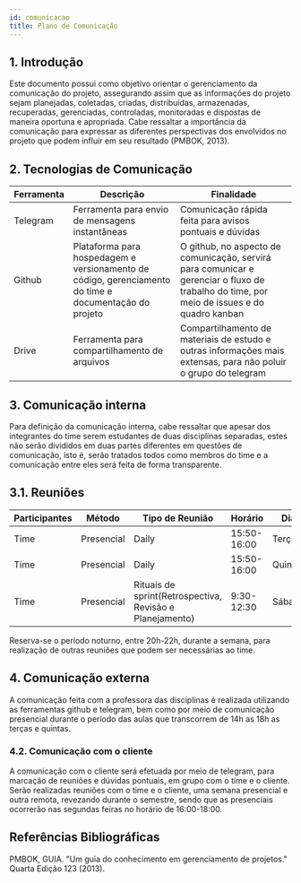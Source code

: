 ```yaml
---
id: comunicacao
title: Plano de Comunicação
---
```


## 1. Introdução

Este documento possui como objetivo orientar o gerenciamento da comunicação do projeto, assegurando assim que as informações do projeto sejam planejadas, coletadas, criadas, distribuídas, armazenadas, recuperadas, gerenciadas, controladas, monitoradas e dispostas de maneira oportuna e apropriada. Cabe ressaltar a importância da comunicação para expressar as diferentes perspectivas dos envolvidos no projeto que podem influir em seu resultado (PMBOK, 2013).

## 2. Tecnologias de Comunicação

|Ferramenta   |Descrição |Finalidade|
|-------------|----------|----------|
|Telegram    | Ferramenta para envio de mensagens instantâneas| Comunicação rápida feita para avisos pontuais e dúvidas  |
|Github   | Plataforma para hospedagem e versionamento de código, gerenciamento do time e documentação do projeto  | O github, no aspecto de comunicação, servirá para comunicar e gerenciar o fluxo de trabalho do time, por meio de issues e do quadro kanban |
|Drive   | Ferramenta para compartilhamento de arquivos|Compartilhamento de materiais de estudo e outras informações mais extensas, para não poluir o grupo do telegram |

## 3. Comunicação interna

Para definição da comunicação interna, cabe ressaltar que apesar dos integrantes do time serem estudantes de duas disciplinas separadas, estes não serão divididos em duas partes diferentes em questões de comunicação, isto é, serão tratados todos como membros do time e a comunicação entre eles será feita de forma transparente.

## 3.1. Reuniões

|Participantes|Método    |Tipo de Reunião    |Horário|Dia   |
|-------------|----------|-------|-------|------|
|Time|Presencial| Daily|15:50-16:00 |Terça|
|Time |Presencial| Daily|15:50-16:00 |Quinta|
|Time  |Presencial| Rituais de sprint(Retrospectiva, Revisão e Planejamento)| 9:30-12:30 |Sábado|

Reserva-se o período noturno, entre 20h-22h, durante a semana, para realização de outras reuniões que podem ser necessárias ao time.

## 4. Comunicação externa

A comunicação feita com a professora das disciplinas é realizada utilizando as ferramentas github e telegram, bem como por meio de comunicação presencial durante o período das aulas que transcorrem de 14h as 18h as terças e quintas.

### 4.2. Comunicação com o cliente

A comunicação com o cliente será efetuada por meio de telegram, para marcação de reuniões e dúvidas pontuais, em grupo com o time e o cliente. Serão realizadas reuniões com o time e o cliente, uma semana presencial e outra remota, revezando durante o semestre, sendo que as presenciais ocorrerão nas segundas feiras no horário de 16:00-18:00.

## Referências Bibliográficas

PMBOK, GUIA. "Um guia do conhecimento em gerenciamento de projetos." Quarta Edição 123 (2013).
